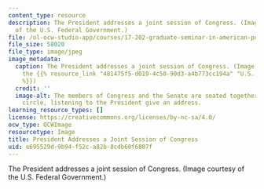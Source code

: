 ```yaml
---
content_type: resource
description: The President addresses a joint session of Congress. (Image courtesy
  of the U.S. Federal Government.)
file: /ol-ocw-studio-app/courses/17-202-graduate-seminar-in-american-politics-ii-spring-2010/e695529d9b94f52ca82b8cdb60f6807f_17-202s10.jpg
file_size: 58020
file_type: image/jpeg
image_metadata:
  caption: The President addresses a joint session of Congress. (Image courtesy of
    the {{% resource_link "481475f5-d019-4c50-90d3-a4b773cc194a" "U.S. Federal Government."
    %}})
  credit: ''
  image-alt: The members of Congress and the Senate are seated together in a half
    circle, listening to the President give an address.
learning_resource_types: []
license: https://creativecommons.org/licenses/by-nc-sa/4.0/
ocw_type: OCWImage
resourcetype: Image
title: President Addresses a Joint Session of Congress
uid: e695529d-9b94-f52c-a82b-8cdb60f6807f
---
```

The President addresses a joint session of Congress. (Image courtesy of the U.S. Federal Government.)